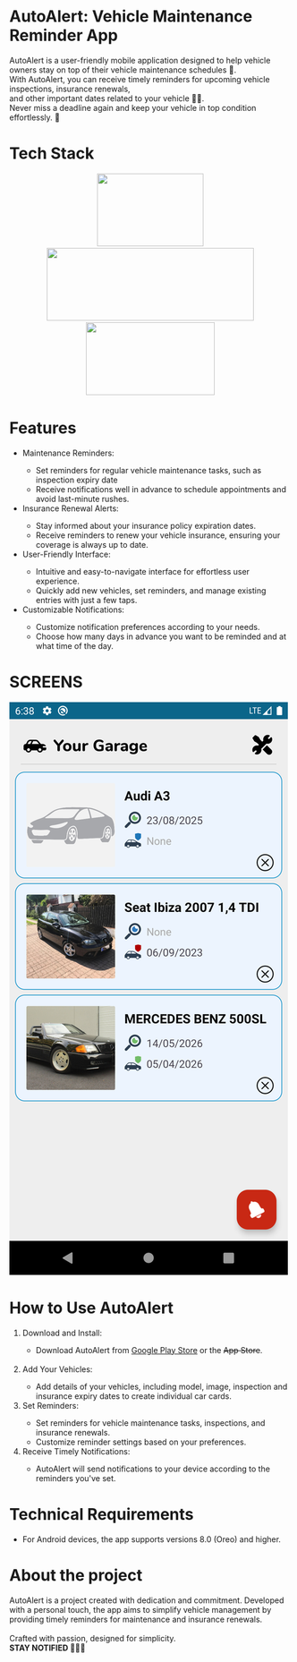 # AutoAlert: Vehicle Maintenance Reminder App
AutoAlert is a user-friendly mobile application designed to help vehicle owners stay on top of their vehicle maintenance schedules 🚗. </br>
With AutoAlert, you can receive timely reminders for upcoming vehicle inspections, insurance renewals, </br>
and other important dates related to your vehicle 📅🚨. </br>
Never miss a deadline again and keep your vehicle in top condition effortlessly. 🔔

# Tech Stack

<p align="center">
  <img src="https://github.com/PSPMonster/AutoAlert/assets/63736028/19c7cfc4-8afe-4df5-9fd1-a05e9fb6c9df" width="190" height="130"/>
    <img src="https://blogger.googleusercontent.com/img/b/R29vZ2xl/AVvXsEjdO1AWeq8wLg6-pcOH37POkyTeW-rdsaN1lTN9OS2iYkxH_D3-3vqG6wYS7Q9tDAA7t-mOqAIZ17jvkqfM67kkS5cqmJjI_Xcn96S5azE0BJWoLp-bzpzIXfSNYZpYolvLINECyb772PGSS2IRdmktQZ-Nsx1c5cEMm877-SI2Hp1eRKO4SwLlRb7TPA/s1600/Android%20Studio%20-%20Header.png" width="370" height="130" />
  <img src="https://github.com/PSPMonster/Faraday-Map/assets/63736028/7ff49e55-348a-41bb-b383-6a65de5ee37d" width="230" height="130"/>

  
</p>

# Features
<ul>
  <li>Maintenance Reminders:</li>
  <ul>
    <li>Set reminders for regular vehicle maintenance tasks, such as inspection expiry date</li>
    <li>Receive notifications well in advance to schedule appointments and avoid last-minute rushes.</li>
  </ul>

  <li>Insurance Renewal Alerts:</li>
  <ul>
    <li>Stay informed about your insurance policy expiration dates.</li>
    <li>Receive reminders to renew your vehicle insurance, ensuring your coverage is always up to date.</li>
  </ul>

  <li>User-Friendly Interface:</li>
  <ul>
    <li>Intuitive and easy-to-navigate interface for effortless user experience.</li>
    <li>Quickly add new vehicles, set reminders, and manage existing entries with just a few taps.</li>
  </ul>

  <li>Customizable Notifications:</li>
  <ul>
    <li>Customize notification preferences according to your needs.</li>
    <li>Choose how many days in advance you want to be reminded and at what time of the day.</li>
  </ul>
</ul>

# SCREENS
![Alt text](https://github.com/PSPMonster/AutoAlert/blob/main/ss/en/Screenshot_1692792056.png?raw=true.png?raw=true "Optional Title")



# How to Use AutoAlert
<ol>
  <li>Download and Install:</li>
  <ul>
    <li>Download AutoAlert from <a href="https://play.google.com/store/apps/details?id=com.wikdev.autoalert&pcampaignid=web_share">Google Play Store</a> or the <s>App Store</s>.</li>
  </ul>

  </br>

  <li>Add Your Vehicles:</li>
  <ul>
    <li>Add details of your vehicles, including model, image, inspection and insurance expiry dates to create individual car cards.</li>
  </ul>

  <li>Set Reminders:</li>
  <ul>
    <li>Set reminders for vehicle maintenance tasks, inspections, and insurance renewals.</li>
    <li>Customize reminder settings based on your preferences.</li>
  </ul>

  <li>Receive Timely Notifications:</li>
  <ul>
    <li>AutoAlert will send notifications to your device according to the reminders you've set.</li>
  </ul>
</ol>

# Technical Requirements
<ul>
  <li>For Android devices, the app supports versions 8.0 (Oreo) and higher.</li>
</ul>

# About the project
AutoAlert is a project created with dedication and commitment. Developed with a personal touch, the app aims to simplify vehicle management by providing timely reminders for maintenance and insurance renewals. </br></br>
Crafted with passion, designed for simplicity. </br>
<b>STAY NOTIFIED 🔔🔔🔔</b>

